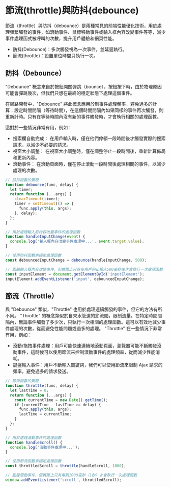 # 節流(throttle)與防抖(debounce)

節流（throttle）與防抖（debounce）是兩種常見的前端性能優化技術，用於處理頻繁觸發的事件，如滾動事件、鼠標移動事件或輸入框內容改變事件等等，減少事件處理函式被呼叫的次數，提升用戶體驗和網頁性能。

 - 防抖(Debounce)：多次觸發視為一次事件，並延遲執行。
 - 節流(throttle)：設置單位時間只執行一次。

## 防抖（Debounce）

"Debounce" 概念來自於按鈕開關彈跳（bounce），按鈕按下時，由於物理原因可能會彈跳幾次，但我們只想在最終的穩定狀態下處理這個事件。

在網路開發中，"Debounce" 將此概念應用於制事件處理頻率，避免過多的計算：設定時間間隔（等待時間），在這個時間間隔內如果同樣的事件再次觸發，則重新計時。只有在等待時間內沒有新的事件觸發時，才會執行相關的處理函數。

這對於一些情況非常有用，例如：

 - 搜索欄自動完成： 在用戶輸入時，僅在他們停頓一段時間後才觸發實際的搜索請求，以減少不必要的請求。
 - 視窗大小調整： 在視窗大小調整時，僅在調整停止一段時間後，重新計算佈局和更新內容。
 - 滾動事件： 在滾動頁面時，僅在停止滾動一段時間後處理相關的事件，以減少處理的次數。

```js
// 防抖函數的實現
function debounce(func, delay) {
  let timer;
  return function (...args) {
    clearTimeout(timer);
    timer = setTimeout(() => {
      func.apply(this, args);
    }, delay);
  };
}

// 用於處理輸入框內容改變事件的處理函數
function handleInputChange(event) {
  console.log('輸入框內容改變事件處理中...', event.target.value);
}

// 使用防抖函數來綁定處理函數
const debouncedInputChange = debounce(handleInputChange, 500);

// 監聽輸入框內容改變事件，但實際上只有在用戶停止輸入500毫秒後才會執行一次處理函數
const inputElement = document.getElementById('inputElement');
inputElement.addEventListener('input', debouncedInputChange);
```

## 節流（Throttle）

與 "Debounce" 類似，"Throttle" 也用於處理連續觸發的事件，但它的方法有所不同。
"Throttle" 的概念類似於自來水管道的節流閥，限制流量。在特定時間間隔內，無論事件觸發了多少次，只執行一次相關的處理函數。這可以有效地減少事件處理的次數，從而避免性能問題或過多的處理。
"Throttle" 在一些情況下非常有用，例如：

 - 滾動/拖拽事件處理：用戶可能快速連續地滾動頁面，瀏覽器可能不斷觸發滾動事件，這時候可以使用節流來控制滾動事件的處理頻率，從而減少性能消耗。
 - 鍵盤輸入事件：用戶不斷輸入關鍵詞，我們可以使用節流來限制 Ajax 請求的頻率，避免過多的請求發送。

```js
// 節流函數的實現
function throttle(func, delay) {
  let lastTime = 0;
  return function (...args) {
    const currentTime = new Date().getTime();
    if (currentTime - lastTime >= delay) {
      func.apply(this, args);
      lastTime = currentTime;
    }
  };
}

// 用於處理滾動事件的處理函數
function handleScroll() {
  console.log('滾動事件處理中...');
}

// 使用節流函數來綁定處理函數
const throttledScroll = throttle(handleScroll, 1000);

// 監聽滾動事件，但實際上只有每隔1000毫秒（1秒）才會執行一次處理函數
window.addEventListener('scroll', throttledScroll);
```

